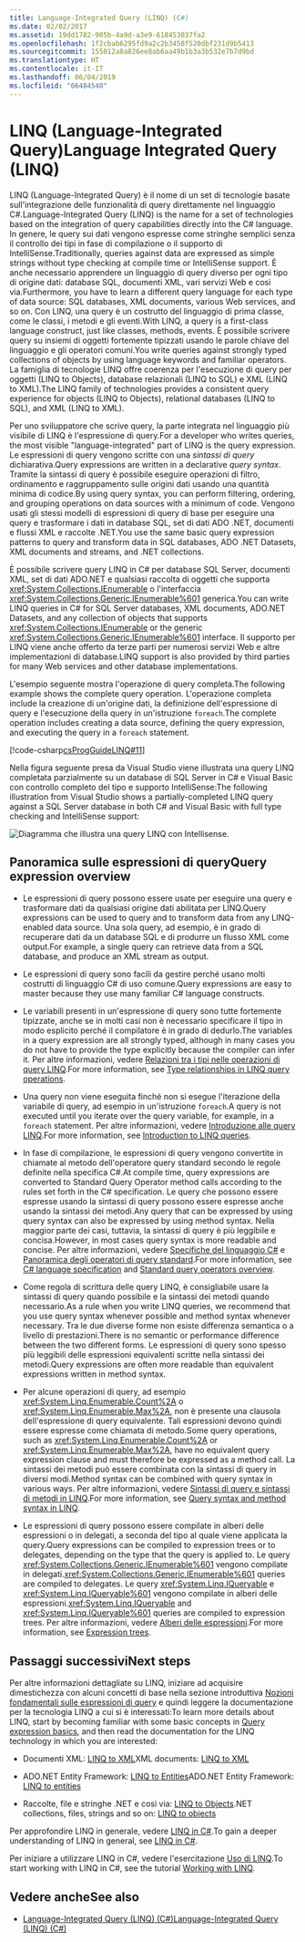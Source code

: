 ```yaml
---
title: Language-Integrated Query (LINQ) (C#)
ms.date: 02/02/2017
ms.assetid: 19dd1782-905b-4a9d-a3e9-618453037fa2
ms.openlocfilehash: 1f2cbab6295fd9a2c2b3458f520dbf231d9b5413
ms.sourcegitcommit: 155012a8a826ee8ab6aa49b1b3a3b532e7b7d9bd
ms.translationtype: HT
ms.contentlocale: it-IT
ms.lasthandoff: 06/04/2019
ms.locfileid: "66484540"
---
```

# <a name="language-integrated-query-linq"></a><span data-ttu-id="56117-102">LINQ (Language-Integrated Query)</span><span class="sxs-lookup"><span data-stu-id="56117-102">Language Integrated Query (LINQ)</span></span>

<span data-ttu-id="56117-103">LINQ (Language-Integrated Query) è il nome di un set di tecnologie basate sull'integrazione delle funzionalità di query direttamente nel linguaggio C#.</span><span class="sxs-lookup"><span data-stu-id="56117-103">Language-Integrated Query (LINQ) is the name for a set of technologies based on the integration of query capabilities directly into the C# language.</span></span> <span data-ttu-id="56117-104">In genere, le query sui dati vengono espresse come stringhe semplici senza il controllo dei tipi in fase di compilazione o il supporto di IntelliSense.</span><span class="sxs-lookup"><span data-stu-id="56117-104">Traditionally, queries against data are expressed as simple strings without type checking at compile time or IntelliSense support.</span></span> <span data-ttu-id="56117-105">È anche necessario apprendere un linguaggio di query diverso per ogni tipo di origine dati: database SQL, documenti XML, vari servizi Web e così via.</span><span class="sxs-lookup"><span data-stu-id="56117-105">Furthermore, you have to learn a different query language for each type of data source: SQL databases, XML documents, various Web services, and so on.</span></span> <span data-ttu-id="56117-106">Con LINQ, una query è un costrutto del linguaggio di prima classe, come le classi, i metodi e gli eventi.</span><span class="sxs-lookup"><span data-stu-id="56117-106">With LINQ, a query is a first-class language construct, just like classes, methods, events.</span></span> <span data-ttu-id="56117-107">È possibile scrivere query su insiemi di oggetti fortemente tipizzati usando le parole chiave del linguaggio e gli operatori comuni.</span><span class="sxs-lookup"><span data-stu-id="56117-107">You write queries against strongly typed collections of objects by using language keywords and familiar operators.</span></span>  <span data-ttu-id="56117-108">La famiglia di tecnologie LINQ offre coerenza per l'esecuzione di query per oggetti (LINQ to Objects), database relazionali (LINQ to SQL) e XML (LINQ to XML).</span><span class="sxs-lookup"><span data-stu-id="56117-108">The LINQ family of technologies provides a consistent query experience for objects (LINQ to Objects), relational databases (LINQ to SQL), and XML (LINQ to XML).</span></span>  

<span data-ttu-id="56117-109">Per uno sviluppatore che scrive query, la parte integrata nel linguaggio più visibile di LINQ è l'espressione di query.</span><span class="sxs-lookup"><span data-stu-id="56117-109">For a developer who writes queries, the most visible "language-integrated" part of LINQ is the query expression.</span></span> <span data-ttu-id="56117-110">Le espressioni di query vengono scritte con una *sintassi di query* dichiarativa.</span><span class="sxs-lookup"><span data-stu-id="56117-110">Query expressions are written in a declarative *query syntax*.</span></span> <span data-ttu-id="56117-111">Tramite la sintassi di query è possibile eseguire operazioni di filtro, ordinamento e raggruppamento sulle origini dati usando una quantità minima di codice.</span><span class="sxs-lookup"><span data-stu-id="56117-111">By using query syntax, you can perform filtering, ordering, and grouping operations on data sources with a minimum of code.</span></span> <span data-ttu-id="56117-112">Vengono usati gli stessi modelli di espressioni di query di base per eseguire una query e trasformare i dati in database SQL, set di dati ADO .NET, documenti e flussi XML e raccolte .NET.</span><span class="sxs-lookup"><span data-stu-id="56117-112">You use the same basic query expression patterns to query and transform data in SQL databases, ADO .NET Datasets, XML documents and streams, and .NET collections.</span></span>

<span data-ttu-id="56117-113">È possibile scrivere query LINQ in C# per database SQL Server, documenti XML, set di dati ADO.NET e qualsiasi raccolta di oggetti che supporta <xref:System.Collections.IEnumerable> o l'interfaccia <xref:System.Collections.Generic.IEnumerable%601> generica.</span><span class="sxs-lookup"><span data-stu-id="56117-113">You can write LINQ queries in C# for SQL Server databases, XML documents, ADO.NET Datasets, and any collection of objects that supports <xref:System.Collections.IEnumerable> or the generic <xref:System.Collections.Generic.IEnumerable%601> interface.</span></span> <span data-ttu-id="56117-114">Il supporto per LINQ viene anche offerto da terze parti per numerosi servizi Web e altre implementazioni di database.</span><span class="sxs-lookup"><span data-stu-id="56117-114">LINQ support is also provided by third parties for many Web services and other database implementations.</span></span>  

<span data-ttu-id="56117-115">L'esempio seguente mostra l'operazione di query completa.</span><span class="sxs-lookup"><span data-stu-id="56117-115">The following example shows the complete query operation.</span></span> <span data-ttu-id="56117-116">L'operazione completa include la creazione di un'origine dati, la definizione dell'espressione di query e l'esecuzione della query in un'istruzione `foreach`.</span><span class="sxs-lookup"><span data-stu-id="56117-116">The complete operation includes creating a data source, defining the query expression, and executing the query in a `foreach` statement.</span></span>

[!code-csharp[csProgGuideLINQ#11](../../../../../samples/snippets/csharp/concepts/linq/index_1.cs)]

 <span data-ttu-id="56117-117">Nella figura seguente presa da Visual Studio viene illustrata una query LINQ completata parzialmente su un database di SQL Server in C# e Visual Basic con controllo completo del tipo e supporto IntelliSense:</span><span class="sxs-lookup"><span data-stu-id="56117-117">The following illustration from Visual Studio shows a partially-completed LINQ query against a SQL Server database in both C# and Visual Basic with full type checking and IntelliSense support:</span></span>  
  
 ![Diagramma che illustra una query LINQ con Intellisense.](./media/introduction-to-linq/linq-query-intellisense.png)  
  
## <a name="query-expression-overview"></a><span data-ttu-id="56117-119">Panoramica sulle espressioni di query</span><span class="sxs-lookup"><span data-stu-id="56117-119">Query expression overview</span></span>

- <span data-ttu-id="56117-120">Le espressioni di query possono essere usate per eseguire una query e trasformare dati da qualsiasi origine dati abilitata per LINQ.</span><span class="sxs-lookup"><span data-stu-id="56117-120">Query expressions can be used to query and to transform data from any LINQ-enabled data source.</span></span> <span data-ttu-id="56117-121">Una sola query, ad esempio, è in grado di recuperare dati da un database SQL e di produrre un flusso XML come output.</span><span class="sxs-lookup"><span data-stu-id="56117-121">For example, a single query can retrieve data from a SQL database, and produce an XML stream as output.</span></span>  
  
- <span data-ttu-id="56117-122">Le espressioni di query sono facili da gestire perché usano molti costrutti di linguaggio C# di uso comune.</span><span class="sxs-lookup"><span data-stu-id="56117-122">Query expressions are easy to master because they use many familiar C# language constructs.</span></span>  
  
- <span data-ttu-id="56117-123">Le variabili presenti in un'espressione di query sono tutte fortemente tipizzate, anche se in molti casi non è necessario specificare il tipo in modo esplicito perché il compilatore è in grado di dedurlo.</span><span class="sxs-lookup"><span data-stu-id="56117-123">The variables in a query expression are all strongly typed, although in many cases you do not have to provide the type explicitly because the compiler can infer it.</span></span> <span data-ttu-id="56117-124">Per altre informazioni, vedere [Relazioni tra i tipi nelle operazioni di query LINQ](type-relationships-in-linq-query-operations.md).</span><span class="sxs-lookup"><span data-stu-id="56117-124">For more information, see [Type relationships in LINQ query operations](type-relationships-in-linq-query-operations.md).</span></span>  
  
- <span data-ttu-id="56117-125">Una query non viene eseguita finché non si esegue l'iterazione della variabile di query, ad esempio in un'istruzione `foreach`.</span><span class="sxs-lookup"><span data-stu-id="56117-125">A query is not executed until you iterate over the query variable, for example, in a `foreach` statement.</span></span> <span data-ttu-id="56117-126">Per altre informazioni, vedere [Introduzione alle query LINQ](introduction-to-linq-queries.md).</span><span class="sxs-lookup"><span data-stu-id="56117-126">For more information, see [Introduction to LINQ queries](introduction-to-linq-queries.md).</span></span>  
  
- <span data-ttu-id="56117-127">In fase di compilazione, le espressioni di query vengono convertite in chiamate al metodo dell'operatore query standard secondo le regole definite nella specifica C#.</span><span class="sxs-lookup"><span data-stu-id="56117-127">At compile time, query expressions are converted to Standard Query Operator method calls according to the rules set forth in the C# specification.</span></span> <span data-ttu-id="56117-128">Le query che possono essere espresse usando la sintassi di query possono essere espresse anche usando la sintassi dei metodi.</span><span class="sxs-lookup"><span data-stu-id="56117-128">Any query that can be expressed by using query syntax can also be expressed by using method syntax.</span></span> <span data-ttu-id="56117-129">Nella maggior parte dei casi, tuttavia, la sintassi di query è più leggibile e concisa.</span><span class="sxs-lookup"><span data-stu-id="56117-129">However, in most cases query syntax is more readable and concise.</span></span> <span data-ttu-id="56117-130">Per altre informazioni, vedere [Specifiche del linguaggio C#](~/_csharplang/spec/expressions.md#query-expressions) e [Panoramica degli operatori di query standard](standard-query-operators-overview.md).</span><span class="sxs-lookup"><span data-stu-id="56117-130">For more information, see [C# language specification](~/_csharplang/spec/expressions.md#query-expressions) and [Standard query operators overview](standard-query-operators-overview.md).</span></span>  
  
- <span data-ttu-id="56117-131">Come regola di scrittura delle query LINQ, è consigliabile usare la sintassi di query quando possibile e la sintassi dei metodi quando necessario.</span><span class="sxs-lookup"><span data-stu-id="56117-131">As a rule when you write LINQ queries, we recommend that you use query syntax whenever possible and method syntax whenever necessary.</span></span> <span data-ttu-id="56117-132">Tra le due diverse forme non esiste differenza semantica o a livello di prestazioni.</span><span class="sxs-lookup"><span data-stu-id="56117-132">There is no semantic or performance difference between the two different forms.</span></span> <span data-ttu-id="56117-133">Le espressioni di query sono spesso più leggibili delle espressioni equivalenti scritte nella sintassi dei metodi.</span><span class="sxs-lookup"><span data-stu-id="56117-133">Query expressions are often more readable than equivalent expressions written in method syntax.</span></span>  
  
- <span data-ttu-id="56117-134">Per alcune operazioni di query, ad esempio <xref:System.Linq.Enumerable.Count%2A> o <xref:System.Linq.Enumerable.Max%2A>, non è presente una clausola dell'espressione di query equivalente. Tali espressioni devono quindi essere espresse come chiamata di metodo.</span><span class="sxs-lookup"><span data-stu-id="56117-134">Some query operations, such as <xref:System.Linq.Enumerable.Count%2A> or <xref:System.Linq.Enumerable.Max%2A>, have no equivalent query expression clause and must therefore be expressed as a method call.</span></span> <span data-ttu-id="56117-135">La sintassi dei metodi può essere combinata con la sintassi di query in diversi modi.</span><span class="sxs-lookup"><span data-stu-id="56117-135">Method syntax can be combined with query syntax in various ways.</span></span> <span data-ttu-id="56117-136">Per altre informazioni, vedere [Sintassi di query e sintassi di metodi in LINQ](query-syntax-and-method-syntax-in-linq.md).</span><span class="sxs-lookup"><span data-stu-id="56117-136">For more information, see [Query syntax and method syntax in LINQ](query-syntax-and-method-syntax-in-linq.md).</span></span>  
  
- <span data-ttu-id="56117-137">Le espressioni di query possono essere compilate in alberi delle espressioni o in delegati, a seconda del tipo al quale viene applicata la query.</span><span class="sxs-lookup"><span data-stu-id="56117-137">Query expressions can be compiled to expression trees or to delegates, depending on the type that the query is applied to.</span></span> <span data-ttu-id="56117-138">Le query <xref:System.Collections.Generic.IEnumerable%601> vengono compilate in delegati.</span><span class="sxs-lookup"><span data-stu-id="56117-138"><xref:System.Collections.Generic.IEnumerable%601> queries are compiled to delegates.</span></span> <span data-ttu-id="56117-139">Le query <xref:System.Linq.IQueryable> e <xref:System.Linq.IQueryable%601> vengono compilate in alberi delle espressioni.</span><span class="sxs-lookup"><span data-stu-id="56117-139"><xref:System.Linq.IQueryable> and <xref:System.Linq.IQueryable%601> queries are compiled to expression trees.</span></span> <span data-ttu-id="56117-140">Per altre informazioni, vedere [Alberi delle espressioni](../../../expression-trees.md).</span><span class="sxs-lookup"><span data-stu-id="56117-140">For more information, see [Expression trees](../../../expression-trees.md).</span></span>  

## <a name="next-steps"></a><span data-ttu-id="56117-141">Passaggi successivi</span><span class="sxs-lookup"><span data-stu-id="56117-141">Next steps</span></span>

<span data-ttu-id="56117-142">Per altre informazioni dettagliate su LINQ, iniziare ad acquisire dimestichezza con alcuni concetti di base nella sezione introduttiva [Nozioni fondamentali sulle espressioni di query](../../../linq/query-expression-basics.md) e quindi leggere la documentazione per la tecnologia LINQ a cui si è interessati:</span><span class="sxs-lookup"><span data-stu-id="56117-142">To learn more details about LINQ, start by becoming familiar with some basic concepts in [Query expression basics](../../../linq/query-expression-basics.md), and then read the documentation for the LINQ technology in which you are interested:</span></span>   
- <span data-ttu-id="56117-143">Documenti XML: [LINQ to XML](linq-to-xml.md)</span><span class="sxs-lookup"><span data-stu-id="56117-143">XML documents: [LINQ to XML](linq-to-xml.md)</span></span>  
  
- <span data-ttu-id="56117-144">ADO.NET Entity Framework: [LINQ to Entities](../../../../framework/data/adonet/ef/language-reference/linq-to-entities.md)</span><span class="sxs-lookup"><span data-stu-id="56117-144">ADO.NET Entity Framework: [LINQ to entities](../../../../framework/data/adonet/ef/language-reference/linq-to-entities.md)</span></span>  
  
- <span data-ttu-id="56117-145">Raccolte, file e stringhe .NET e così via: [LINQ to Objects](linq-to-objects.md)</span><span class="sxs-lookup"><span data-stu-id="56117-145">.NET collections, files, strings and so on: [LINQ to objects](linq-to-objects.md)</span></span>

<span data-ttu-id="56117-146">Per approfondire LINQ in generale, vedere [LINQ in C#](../../../linq/linq-in-csharp.md).</span><span class="sxs-lookup"><span data-stu-id="56117-146">To gain a deeper understanding of LINQ in general, see [LINQ in C#](../../../linq/linq-in-csharp.md).</span></span>

<span data-ttu-id="56117-147">Per iniziare a utilizzare LINQ in C#, vedere l'esercitazione [Uso di LINQ](../../../tutorials/working-with-linq.md).</span><span class="sxs-lookup"><span data-stu-id="56117-147">To start working with LINQ in C#, see the tutorial [Working with LINQ](../../../tutorials/working-with-linq.md).</span></span>

## <a name="see-also"></a><span data-ttu-id="56117-148">Vedere anche</span><span class="sxs-lookup"><span data-stu-id="56117-148">See also</span></span>

- [<span data-ttu-id="56117-149">Language-Integrated Query (LINQ) (C#)</span><span class="sxs-lookup"><span data-stu-id="56117-149">Language-Integrated Query (LINQ) (C#)</span></span>](../../../../csharp/programming-guide/concepts/linq/index.md)
